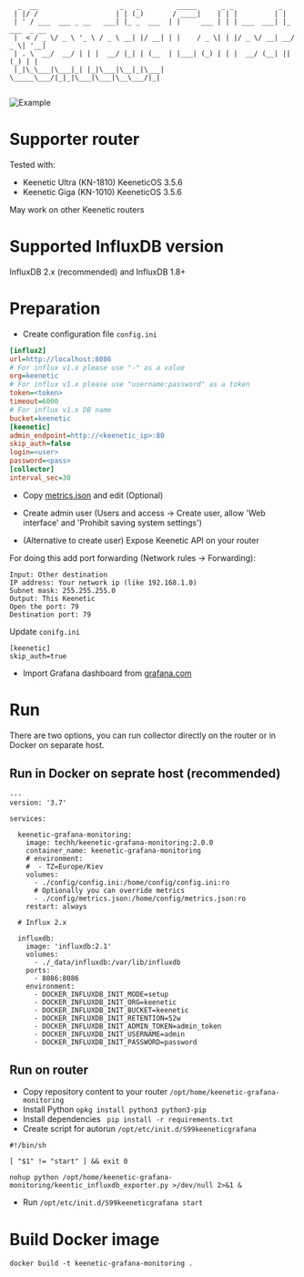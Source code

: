 ```
  _  __                    _   _         _____      _ _           _             
 | |/ /                   | | (_)       / ____|    | | |         | |            
 | ' / ___  ___ _ __   ___| |_ _  ___  | |     ___ | | | ___  ___| |_ ___  _ __ 
 |  < / _ \/ _ \ '_ \ / _ \ __| |/ __| | |    / _ \| | |/ _ \/ __| __/ _ \| '__|
 | . \  __/  __/ | | |  __/ |_| | (__  | |___| (_) | | |  __/ (__| || (_) | |   
 |_|\_\___|\___|_| |_|\___|\__|_|\___|  \_____\___/|_|_|\___|\___|\__\___/|_|   
                                                                                
```

![Example](https://user-images.githubusercontent.com/2773025/88829802-c5809900-d1d5-11ea-8cbe-de41118387b3.png)

# Supporter router

Tested with: 
- Keenetic Ultra (KN-1810) KeeneticOS 3.5.6
- Keenetic Giga (KN-1010) KeeneticOS 3.5.6

May work on other Keenetic routers

# Supported InfluxDB version

InfluxDB 2.x (recommended) and InfluxDB 1.8+

# Preparation

* Create configuration file `config.ini`

```ini
[influx2]
url=http://localhost:8086
# For influx v1.x please use "-" as a value
org=keenetic
# For influx v1.x please use "username:password" as a token
token=<token>
timeout=6000
# For influx v1.x DB name
bucket=keenetic
[keenetic]
admin_endpoint=http://<keenetic_ip>:80
skip_auth=false
login=<user>
password=<pass>
[collector]
interval_sec=30
```

* Copy [metrics.json](https://github.com/vitaliy-sk/keenetic-grafana-monitoring/blob/master/config/metrics.json) and edit (Optional)

* Create admin user (Users and access -> Create user, allow 'Web interface' and 'Prohibit saving system settings') 

* (Alternative to create user) Expose Keenetic API on your router

For doing this add port forwarding (Network rules -> Forwarding):
```
Input: Other destination
IP address: Your network ip (like 192.168.1.0)
Subnet mask: 255.255.255.0
Output: This Keenetic
Open the port: 79
Destination port: 79 
```
Update `conifg.ini`
```
[keenetic]
skip_auth=true
```

* Import Grafana dashboard from [grafana.com](https://grafana.com/grafana/dashboards/12723)

# Run

There are two options, you can run collector directly on the router or in Docker on separate host.

## Run in Docker on seprate host (recommended)

```
---
version: '3.7'

services:

  keenetic-grafana-monitoring:
    image: techh/keenetic-grafana-monitoring:2.0.0
    container_name: keenetic-grafana-monitoring
    # environment:
    #  - TZ=Europe/Kiev
    volumes:
      - ./config/config.ini:/home/config/config.ini:ro
      # Optionally you can override metrics
      - ./config/metrics.json:/home/config/metrics.json:ro
    restart: always
  
  # Influx 2.x

  influxdb:
    image: 'influxdb:2.1'
    volumes:
      - ./_data/influxdb:/var/lib/influxdb
    ports: 
      - 8086:8086
    environment:
      - DOCKER_INFLUXDB_INIT_MODE=setup
      - DOCKER_INFLUXDB_INIT_ORG=keenetic
      - DOCKER_INFLUXDB_INIT_BUCKET=keenetic
      - DOCKER_INFLUXDB_INIT_RETENTION=52w
      - DOCKER_INFLUXDB_INIT_ADMIN_TOKEN=admin_token
      - DOCKER_INFLUXDB_INIT_USERNAME=admin
      - DOCKER_INFLUXDB_INIT_PASSWORD=password
```

## Run on router

* Copy repository content to your router `/opt/home/keenetic-grafana-monitoring`
* Install Python `opkg install python3 python3-pip`
* Install dependencies ` pip install -r requirements.txt`
* Create script for autorun `/opt/etc/init.d/S99keeneticgrafana`

```$bash
#!/bin/sh

[ "$1" != "start" ] && exit 0

nohup python /opt/home/keenetic-grafana-monitoring/keentic_influxdb_exporter.py >/dev/null 2>&1 &
```

* Run `/opt/etc/init.d/S99keeneticgrafana start`

# Build Docker image

`docker build -t keenetic-grafana-monitoring .`
